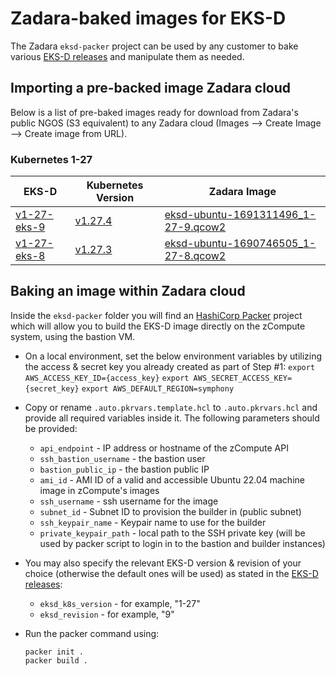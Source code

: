# Zadara-baked images for EKS-D
The Zadara `eksd-packer` project can be used by any customer to bake various [EKS-D releases](https://github.com/aws/eks-distro/blob/main/README.md#releases) and manipulate them as needed. 

## Importing a pre-backed image Zadara cloud
Below is a list of pre-baked images ready for download from Zadara's public NGOS (S3 equivalent) to any Zadara cloud (Images --> Create Image --> Create image from URL).

### Kubernetes 1-27

| EKS-D | Kubernetes Version | Zadara Image |
| --- | --- | --- |
| [v1-27-eks-9](https://distro.eks.amazonaws.com/kubernetes-1-27/kubernetes-1-27-eks-9.yaml) | [v1.27.4](https://github.com/kubernetes/kubernetes/release/tag/v1.27.4) | [eksd-ubuntu-1691311496_1-27-9.qcow2](https://vsa-00000029-public-il-interoplab-01.zadarazios.com/v1/AUTH_c30037d11ae04ddc870ff416bde88609/zadara-public/k8s-images/eksd-beta/eksd-ubuntu-1691311496_1-27-9.qcow2) |
| [v1-27-eks-8](https://distro.eks.amazonaws.com/kubernetes-1-27/kubernetes-1-27-eks-8.yaml) | [v1.27.3](https://github.com/kubernetes/kubernetes/release/tag/v1.27.3) | [eksd-ubuntu-1690746505_1-27-8.qcow2](https://vsa-00000029-public-il-interoplab-01.zadarazios.com/v1/AUTH_c30037d11ae04ddc870ff416bde88609/zadara-public/k8s-images/eksd-beta/eksd-ubuntu-1690746505_1-27-8.qcow2) |

## Baking an image within Zadara cloud
Inside the `eksd-packer` folder you will find an [HashiCorp Packer](https://www.packer.io/) project which will allow you to build the EKS-D image directly on the zCompute system, using the bastion VM. 
 
* On a local environment, set the below environment variables by utilizing the access & secret key you already created as part of Step #1:
  `export AWS_ACCESS_KEY_ID={access_key}`
  `export AWS_SECRET_ACCESS_KEY={secret_key}`
  `export AWS_DEFAULT_REGION=symphony`

* Copy or rename `.auto.pkrvars.template.hcl` to `.auto.pkrvars.hcl` and provide all required variables inside it.
  The following parameters should be provided:
   * `api_endpoint` - IP address or hostname of the zCompute API
   * `ssh_bastion_username` - the bastion user
   * `bastion_public_ip` - the bastion public IP
   * `ami_id` - AMI ID of a valid and accessible Ubuntu 22.04 machine image in zCompute's images
   * `ssh_username` - ssh username for the image
   * `subnet_id` - Subnet ID to provision the builder in (public subnet)
   * `ssh_keypair_name` - Keypair name to use for the builder
   * `private_keypair_path` - local path to the SSH private key (will be used by packer script to login in to the bastion and builder instances)

* You may also specify the relevant EKS-D version & revision of your choice (otherwise the default ones will be used) as stated in the [EKS-D releases](https://github.com/aws/eks-distro/blob/main/README.md#releases):
    * `eksd_k8s_version` - for example, "1-27"
    * `eksd_revision` - for example, "9"

* Run the packer command using: 
  ```shell
  packer init .
  packer build .
  ```
